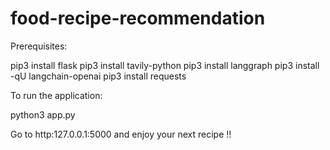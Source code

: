 # food-recipe-recommendation

Prerequisites:

pip3 install flask
pip3 install tavily-python
pip3 install langgraph
pip3 install -qU langchain-openai
pip3 install requests

To run the application:

python3 app.py

Go to http:127.0.0.1:5000 and enjoy your next recipe !!

